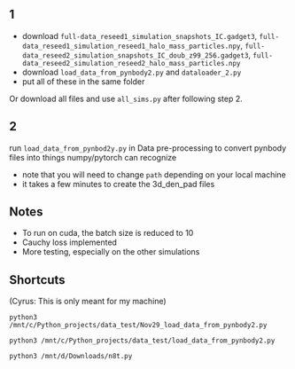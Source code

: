 ## 1
- download `full-data_reseed1_simulation_snapshots_IC.gadget3`, `full-data_reseed1_simulation_reseed1_halo_mass_particles.npy`, `full-data_reseed2_simulation_snapshots_IC_doub_z99_256.gadget3`, `full-data_reseed2_simulation_reseed2_halo_mass_particles.npy`
- download `load_data_from_pynbody2.py` and `dataloader_2.py`
- put all of these in the same folder

Or download all files and use `all_sims.py` after following step 2.

## 2
run `load_data_from_pynbod2y.py` in Data pre-processing to convert pynbody files into things numpy/pytorch can recognize
- note that you will need to change `path` depending on your local machine
- it takes a few minutes to create the 3d_den_pad files

## Notes
- To run on cuda, the batch size is reduced to 10
- Cauchy loss implemented
- More testing, especially on the other simulations

## Shortcuts
(Cyrus: This is only meant for my machine)
```
python3 /mnt/c/Python_projects/data_test/Nov29_load_data_from_pynbody2.py
```
```
python3 /mnt/c/Python_projects/data_test/load_data_from_pynbody2.py
```
```
python3 /mnt/d/Downloads/n8t.py
```


